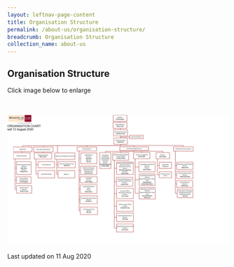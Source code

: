 ```yaml
---
layout: leftnav-page-content
title: Organisation Structure
permalink: /about-us/organisation-structure/
breadcrumb: Organisation Structure
collection_name: about-us
---
```


Organisation Structure
---

Click image below to enlarge
<div class="image">
  <a href="/files/Minlaw Org Chart 12 August 2020_copy.pdf">
    <br>
    <br>
    <img src="/images/Minlaw Org Chart 12 August 2020_copy.png" title="Organisation Structure" alt="Organisation Structure">
  </a>
</div>

<p class="right-side-updated">Last updated on 11 Aug 2020</p>
